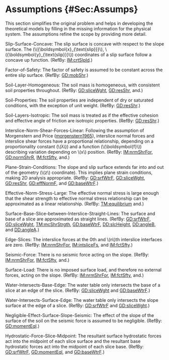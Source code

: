 # Assumptions {#Sec:Assumps}

This section simplifies the original problem and helps in developing the theoretical models by filling in the missing information for the physical system. The assumptions refine the scope by providing more detail.

<div id="assumpSSC"></div>

Slip-Surface-Concave: The slip surface is concave with respect to the slope surface. The (\\({\boldsymbol{x}\_{\text{slip}}}\\), \\({\boldsymbol{y}\_{\text{slip}}}\\)) coordinates of a slip surface follow a concave up function. (RefBy: [IM:crtSlpId](./SecIMs.md#IM:crtSlpId).)

<div id="assumpFOS"></div>

Factor-of-Safety: The factor of safety is assumed to be constant across the entire slip surface. (RefBy: [GD:mobShr](./SecGDs.md#GD:mobShr).)

<div id="assumpSLH"></div>

Soil-Layer-Homogeneous: The soil mass is homogeneous, with consistent soil properties throughout. (RefBy: [GD:sliceWght](./SecGDs.md#GD:sliceWght), [GD:resShr](./SecGDs.md#GD:resShr), and.)

<div id="assumpSP"></div>

Soil-Properties: The soil properties are independent of dry or saturated conditions, with the exception of unit weight. (RefBy: [GD:resShr](./SecGDs.md#GD:resShr).)

<div id="assumpSLI"></div>

Soil-Layers-Isotropic: The soil mass is treated as if the effective cohesion and effective angle of friction are isotropic properties. (RefBy: [GD:resShr](./SecGDs.md#GD:resShr).)

<div id="assumpINSFL"></div>

Interslice-Norm-Shear-Forces-Linear: Following the assumption of Morgenstern and Price ([morgenstern1965](./SecReferences.md#morgenstern1965)), interslice normal forces and interslice shear forces have a proportional relationship, depending on a proportionality constant (\\(λ\\)) and a function (\\(\boldsymbol{f}\\)) describing variation depending on \\(x\\) position. (RefBy: [IM:nrmShrFor](./SecIMs.md#IM:nrmShrFor), [GD:normShrR](./SecGDs.md#GD:normShrR), [IM:fctSfty](./SecIMs.md#IM:fctSfty), and.)

<div id="assumpPSC"></div>

Plane-Strain-Conditions: The slope and slip surface extends far into and out of the geometry (\\(z\\) coordinate). This implies plane strain conditions, making 2D analysis appropriate. (RefBy: [GD:srfWtrF](./SecGDs.md#GD:srfWtrF), [GD:sliceWght](./SecGDs.md#GD:sliceWght), [GD:resShr](./SecGDs.md#GD:resShr), [GD:effNormF](./SecGDs.md#GD:effNormF), and [GD:baseWtrF](./SecGDs.md#GD:baseWtrF).)

<div id="assumpENSL"></div>

Effective-Norm-Stress-Large: The effective normal stress is large enough that the shear strength to effective normal stress relationship can be approximated as a linear relationship. (RefBy: [TM:equilibrium](./SecTMs.md#TM:equilibrium) and.)

<div id="assumpSBSBISL"></div>

Surface-Base-Slice-between-Interslice-Straight-Lines: The surface and base of a slice are approximated as straight lines. (RefBy: [GD:srfWtrF](./SecGDs.md#GD:srfWtrF), [GD:sliceWght](./SecGDs.md#GD:sliceWght), [TM:mcShrStrgth](./SecTMs.md#TM:mcShrStrgth), [GD:baseWtrF](./SecGDs.md#GD:baseWtrF), [DD:slcHeight](./SecDDs.md#DD:slcHeight), [DD:angleB](./SecDDs.md#DD:angleB), and [DD:angleA](./SecDDs.md#DD:angleA).)

<div id="assumpES"></div>

Edge-Slices: The interslice forces at the 0th and \\(n\\)th interslice interfaces are zero. (RefBy: [IM:nrmShrFor](./SecIMs.md#IM:nrmShrFor), [IM:intsliceFs](./SecIMs.md#IM:intsliceFs), and [IM:fctSfty](./SecIMs.md#IM:fctSfty).)

<div id="assumpSF"></div>

Seismic-Force: There is no seismic force acting on the slope. (RefBy: [IM:nrmShrFor](./SecIMs.md#IM:nrmShrFor), [IM:fctSfty](./SecIMs.md#IM:fctSfty), and.)

<div id="assumpSL"></div>

Surface-Load: There is no imposed surface load, and therefore no external forces, acting on the slope. (RefBy: [IM:nrmShrFor](./SecIMs.md#IM:nrmShrFor), [IM:fctSfty](./SecIMs.md#IM:fctSfty), and.)

<div id="assumpWIBE"></div>

Water-Intersects-Base-Edge: The water table only intersects the base of a slice at an edge of the slice. (RefBy: [GD:sliceWght](./SecGDs.md#GD:sliceWght) and [GD:baseWtrF](./SecGDs.md#GD:baseWtrF).)

<div id="assumpWISE"></div>

Water-Intersects-Surface-Edge: The water table only intersects the slope surface at the edge of a slice. (RefBy: [GD:srfWtrF](./SecGDs.md#GD:srfWtrF) and [GD:sliceWght](./SecGDs.md#GD:sliceWght).)

<div id="assumpNESSS"></div>

Negligible-Effect-Surface-Slope-Seismic: The effect of the slope of the surface of the soil on the seismic force is assumed to be negligible. (RefBy: [GD:momentEql](./SecGDs.md#GD:momentEql).)

<div id="assumpHFSM"></div>

Hydrostatic-Force-Slice-Midpoint: The resultant surface hydrostatic forces act into the midpoint of each slice surface and the resultant base hydrostatic forces act into the midpoint of each slice base. (RefBy: [GD:srfWtrF](./SecGDs.md#GD:srfWtrF), [GD:momentEql](./SecGDs.md#GD:momentEql), and [GD:baseWtrF](./SecGDs.md#GD:baseWtrF).)
